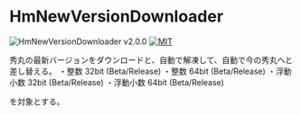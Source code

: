 # HmNewVersionDownloader

![HmNewVersionDownloader v2.0.0](https://img.shields.io/badge/HmNewVersionDownloader-v2.0.0-6479ff.svg)
[![MIT](https://img.shields.io/badge/license-MIT-blue.svg?style=flat)](LICENSE)

秀丸の最新バージョンをダウンロードと、自動で解凍して、自動で今の秀丸へと差し替える。
・整数 32bit (Beta/Release)
・整数 64bit (Beta/Release)
・浮動小数 32bit (Beta/Release)
・浮動小数 64bit (Beta/Release)

を対象とする。
